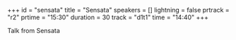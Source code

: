 +++
id = "sensata"
title = "Sensata"
speakers = []
lightning = false
prtrack = "r2"
prtime = "15:30"
duration = 30
track = "d1t1"
time = "14:40"
+++

Talk from Sensata